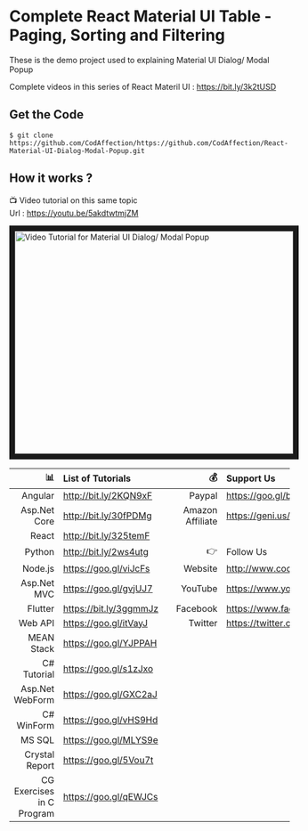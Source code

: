 # Complete React Material UI Table - Paging, Sorting and Filtering

These is the demo project used to explaining Material UI Dialog/ Modal Popup

Complete videos in this series of React Materil UI : https://bit.ly/3k2tUSD

## Get the Code

```
$ git clone https://github.com/CodAffection/https://github.com/CodAffection/React-Material-UI-Dialog-Modal-Popup.git
```

 ## How it works ?

 :tv: Video tutorial on this same topic  
 Url : https://youtu.be/5akdtwtmjZM
 
 <a href="http://www.youtube.com/watch?feature=player_embedded&v=5akdtwtmjZM
" target="_blank"><img src="http://img.youtube.com/vi/5akdtwtmjZM/0.jpg" 
alt="Video Tutorial for Material UI Dialog/ Modal Popup" width="500" height="400" border="10" /></a>


| :bar_chart:               |  List of Tutorials   |   | :moneybag:           | Support Us                           |
|--------------------------:|:---------------------|---|---------------------:|:-------------------------------------|
| Angular                   |http://bit.ly/2KQN9xF |   |Paypal                | https://goo.gl/bPcyXW                |
| Asp.Net Core              |http://bit.ly/30fPDMg |   |Amazon   Affiliate    | https://geni.us/JDzpE                |
| React                     |http://bit.ly/325temF |   |
| Python                    |http://bit.ly/2ws4utg |   | :point_right:        | Follow Us                            |
| Node.js                   |https://goo.gl/viJcFs |   |Website               |http://www.codaffection.com          |
| Asp.Net MVC               |https://goo.gl/gvjUJ7 |   |YouTube               |https://www.youtube.com/codaffection  |
| Flutter                   |https://bit.ly/3ggmmJz|   |Facebook              |https://www.facebook.com/codaffection |
| Web API                   |https://goo.gl/itVayJ |   |Twitter               |https://twitter.com/CodAffection      |
| MEAN Stack                |https://goo.gl/YJPPAH |   |
| C# Tutorial               |https://goo.gl/s1zJxo |   |
| Asp.Net WebForm           |https://goo.gl/GXC2aJ |   |
| C# WinForm                |https://goo.gl/vHS9Hd |   |
| MS SQL                    |https://goo.gl/MLYS9e |   |
| Crystal Report            |https://goo.gl/5Vou7t |   |
| CG Exercises in C Program |https://goo.gl/qEWJCs |   |
